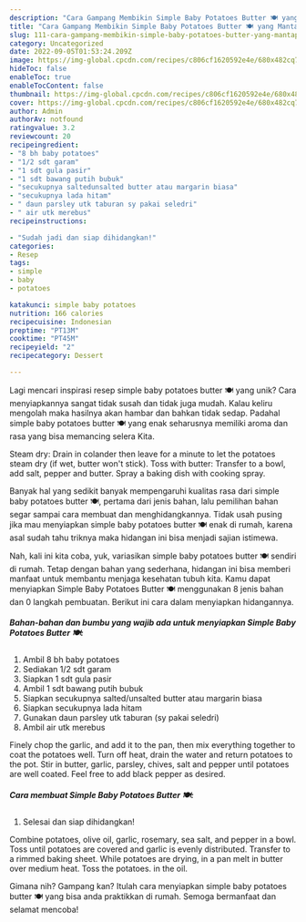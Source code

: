 ```yaml
---
description: "Cara Gampang Membikin Simple Baby Potatoes Butter 🍽️ yang Mantap"
title: "Cara Gampang Membikin Simple Baby Potatoes Butter 🍽️ yang Mantap"
slug: 111-cara-gampang-membikin-simple-baby-potatoes-butter-yang-mantap
category: Uncategorized
date: 2022-09-05T01:53:24.209Z
image: https://img-global.cpcdn.com/recipes/c806cf1620592e4e/680x482cq70/simple-baby-potatoes-butter-foto-resep-utama.jpg
hideToc: false
enableToc: true
enableTocContent: false
thumbnail: https://img-global.cpcdn.com/recipes/c806cf1620592e4e/680x482cq70/simple-baby-potatoes-butter-foto-resep-utama.jpg
cover: https://img-global.cpcdn.com/recipes/c806cf1620592e4e/680x482cq70/simple-baby-potatoes-butter-foto-resep-utama.jpg
author: Admin
authorAv: notfound
ratingvalue: 3.2
reviewcount: 20
recipeingredient:
- "8 bh baby potatoes"
- "1/2 sdt garam"
- "1 sdt gula pasir"
- "1 sdt bawang putih bubuk"
- "secukupnya saltedunsalted butter atau margarin biasa"
- "secukupnya lada hitam"
- " daun parsley utk taburan sy pakai seledri"
- " air utk merebus"
recipeinstructions:

- "Sudah jadi dan siap dihidangkan!"
categories:
- Resep
tags:
- simple
- baby
- potatoes

katakunci: simple baby potatoes 
nutrition: 166 calories
recipecuisine: Indonesian
preptime: "PT13M"
cooktime: "PT45M"
recipeyield: "2"
recipecategory: Dessert

---
```





Lagi mencari inspirasi resep simple baby potatoes butter 🍽️ yang unik? Cara menyiapkannya sangat tidak susah dan tidak juga mudah. Kalau keliru mengolah maka hasilnya akan hambar dan bahkan tidak sedap. Padahal simple baby potatoes butter 🍽️ yang enak seharusnya memiliki aroma dan rasa yang bisa memancing selera Kita.





Steam dry: Drain in colander then leave for a minute to let the potatoes steam dry (if wet, butter won&#39;t stick). Toss with butter: Transfer to a bowl, add salt, pepper and butter. Spray a baking dish with cooking spray.

Banyak hal yang sedikit banyak mempengaruhi kualitas rasa dari simple baby potatoes butter 🍽️, pertama dari jenis bahan, lalu pemilihan bahan segar sampai cara membuat dan menghidangkannya. Tidak usah pusing jika mau menyiapkan simple baby potatoes butter 🍽️ enak di rumah, karena asal sudah tahu triknya maka hidangan ini bisa menjadi sajian istimewa.






Nah, kali ini kita coba, yuk, variasikan simple baby potatoes butter 🍽️ sendiri di rumah. Tetap dengan bahan yang sederhana, hidangan ini bisa memberi manfaat untuk membantu menjaga kesehatan tubuh kita. Kamu dapat menyiapkan Simple Baby Potatoes Butter 🍽️ menggunakan 8 jenis bahan dan 0 langkah pembuatan. Berikut ini cara dalam menyiapkan hidangannya.

<!--inarticleads1-->

##### Bahan-bahan dan bumbu yang wajib ada untuk menyiapkan Simple Baby Potatoes Butter 🍽️:

1. Ambil 8 bh baby potatoes
1. Sediakan 1/2 sdt garam
1. Siapkan 1 sdt gula pasir
1. Ambil 1 sdt bawang putih bubuk
1. Siapkan secukupnya salted/unsalted butter atau margarin biasa
1. Siapkan secukupnya lada hitam
1. Gunakan  daun parsley utk taburan (sy pakai seledri)
1. Ambil  air utk merebus


Finely chop the garlic, and add it to the pan, then mix everything together to coat the potatoes well. Turn off heat, drain the water and return potatoes to the pot. Stir in butter, garlic, parsley, chives, salt and pepper until potatoes are well coated. Feel free to add black pepper as desired. 

<!--inarticleads2-->

##### Cara membuat Simple Baby Potatoes Butter 🍽️:


1. Selesai dan siap dihidangkan!

Combine potatoes, olive oil, garlic, rosemary, sea salt, and pepper in a bowl. Toss until potatoes are covered and garlic is evenly distributed. Transfer to a rimmed baking sheet. While potatoes are drying, in a pan melt in butter over medium heat. Toss the potatoes. in the oil. 

Gimana nih? Gampang kan? Itulah cara menyiapkan simple baby potatoes butter 🍽️ yang bisa anda praktikkan di rumah. Semoga bermanfaat dan selamat mencoba!

